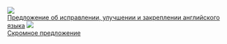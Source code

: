![](/books/nonf_publicism/Джонатан%20Свифт/Предложение%20об%20исправлении,%20улучшении%20и%20закреплении%20английского%20языка.jpg)  
[Предложение об исправлении, улучшении и закреплении английского языка](/books/nonf_publicism/Джонатан%20Свифт/Предложение%20об%20исправлении,%20улучшении%20и%20закреплении%20английского%20языка)
![](/books/nonf_publicism/Джонатан%20Свифт/Скромное%20предложение.jpg)  
[Скромное предложение](/books/nonf_publicism/Джонатан%20Свифт/Скромное%20предложение)